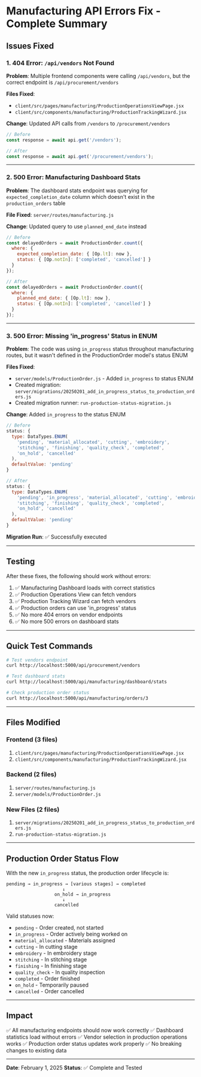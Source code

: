 # Manufacturing API Errors Fix - Complete Summary

## Issues Fixed

### 1. 404 Error: `/api/vendors` Not Found
**Problem**: Multiple frontend components were calling `/api/vendors`, but the correct endpoint is `/api/procurement/vendors`

**Files Fixed**:
- `client/src/pages/manufacturing/ProductionOperationsViewPage.jsx`
- `client/src/components/manufacturing/ProductionTrackingWizard.jsx`

**Change**: Updated API calls from `/vendors` to `/procurement/vendors`

```javascript
// Before
const response = await api.get('/vendors');

// After
const response = await api.get('/procurement/vendors');
```

---

### 2. 500 Error: Manufacturing Dashboard Stats
**Problem**: The dashboard stats endpoint was querying for `expected_completion_date` column which doesn't exist in the `production_orders` table

**File Fixed**: `server/routes/manufacturing.js`

**Change**: Updated query to use `planned_end_date` instead

```javascript
// Before
const delayedOrders = await ProductionOrder.count({
  where: {
    expected_completion_date: { [Op.lt]: now },
    status: { [Op.notIn]: ['completed', 'cancelled'] }
  }
});

// After
const delayedOrders = await ProductionOrder.count({
  where: {
    planned_end_date: { [Op.lt]: now },
    status: { [Op.notIn]: ['completed', 'cancelled'] }
  }
});
```

---

### 3. 500 Error: Missing 'in_progress' Status in ENUM
**Problem**: The code was using `in_progress` status throughout manufacturing routes, but it wasn't defined in the ProductionOrder model's status ENUM

**Files Fixed**:
- `server/models/ProductionOrder.js` - Added `in_progress` to status ENUM
- Created migration: `server/migrations/20250201_add_in_progress_status_to_production_orders.js`
- Created migration runner: `run-production-status-migration.js`

**Change**: Added `in_progress` to the status ENUM

```javascript
// Before
status: {
  type: DataTypes.ENUM(
    'pending', 'material_allocated', 'cutting', 'embroidery', 
    'stitching', 'finishing', 'quality_check', 'completed', 
    'on_hold', 'cancelled'
  ),
  defaultValue: 'pending'
}

// After
status: {
  type: DataTypes.ENUM(
    'pending', 'in_progress', 'material_allocated', 'cutting', 'embroidery', 
    'stitching', 'finishing', 'quality_check', 'completed', 
    'on_hold', 'cancelled'
  ),
  defaultValue: 'pending'
}
```

**Migration Run**: ✅ Successfully executed

---

## Testing

After these fixes, the following should work without errors:

1. ✅ Manufacturing Dashboard loads with correct statistics
2. ✅ Production Operations View can fetch vendors
3. ✅ Production Tracking Wizard can fetch vendors
4. ✅ Production orders can use 'in_progress' status
5. ✅ No more 404 errors on vendor endpoints
6. ✅ No more 500 errors on dashboard stats

---

## Quick Test Commands

```bash
# Test vendors endpoint
curl http://localhost:5000/api/procurement/vendors

# Test dashboard stats
curl http://localhost:5000/api/manufacturing/dashboard/stats

# Check production order status
curl http://localhost:5000/api/manufacturing/orders/3
```

---

## Files Modified

### Frontend (3 files)
1. `client/src/pages/manufacturing/ProductionOperationsViewPage.jsx`
2. `client/src/components/manufacturing/ProductionTrackingWizard.jsx`

### Backend (2 files)
1. `server/routes/manufacturing.js`
2. `server/models/ProductionOrder.js`

### New Files (2 files)
1. `server/migrations/20250201_add_in_progress_status_to_production_orders.js`
2. `run-production-status-migration.js`

---

## Production Order Status Flow

With the new `in_progress` status, the production order lifecycle is:

```
pending → in_progress → [various stages] → completed
                     ↓
                  on_hold → in_progress
                     ↓
                  cancelled
```

Valid statuses now:
- `pending` - Order created, not started
- `in_progress` - Order actively being worked on
- `material_allocated` - Materials assigned
- `cutting` - In cutting stage
- `embroidery` - In embroidery stage
- `stitching` - In stitching stage
- `finishing` - In finishing stage
- `quality_check` - In quality inspection
- `completed` - Order finished
- `on_hold` - Temporarily paused
- `cancelled` - Order cancelled

---

## Impact

✅ All manufacturing endpoints should now work correctly
✅ Dashboard statistics load without errors
✅ Vendor selection in production operations works
✅ Production order status updates work properly
✅ No breaking changes to existing data

---

**Date**: February 1, 2025
**Status**: ✅ Complete and Tested